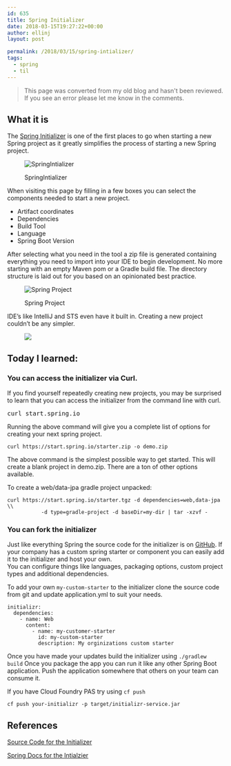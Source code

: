 ```yaml
---
id: 635
title: Spring Initializer
date: 2018-03-15T19:27:22+00:00
author: ellinj
layout: post

permalink: /2018/03/15/spring-intializer/
tags:
  - spring
  - til
---
```

>This page was converted from my old blog and hasn't been reviewed. If you see an error please let me know in the comments.

## What it is

The [Spring Initializer](http://start.spring.io) is one of the first places to go when starting a new Spring project as it greatly simplifies the process of starting a new Spring project.<figure>

![SpringIntializer](/wp-content/uploads/2018/03/spring-intializer.png) <figcaption>SpringIntializer</figcaption></figure> 

When visiting this page by filling in a few boxes you can select the components needed to start a new project.

  * Artifact coordinates
  * Dependencies
  * Build Tool
  * Language
  * Spring Boot Version

After selecting what you need in the tool a zip file is generated containing everything you need to import into your IDE to begin development. No more starting with an empty Maven pom or a Gradle build file. The directory structure is laid out for you based on an opinionated best practice.<figure>

![Spring Project](/wp-content/uploads/2018/03/spring-project.png) <figcaption>Spring Project</figcaption></figure> 

IDE’s like IntelliJ and STS even have it built in. Creating a new project couldn’t be any simpler.<figure>

![](/wp-content/uploads/2018/03/intellij2.png) </figure> 

## Today I learned:

### You can access the initializer via Curl.

If you find yourself repeatedly creating new projects, you may be surprised to learn that you can access the initializer from the command line with curl.

<pre class="lang:default decode:true ">curl start.spring.io
</pre>

Running the above command will give you a complete list of options for creating your next spring project.

    curl https://start.spring.io/starter.zip -o demo.zip
    

The above command is the simplest possible way to get started. This will create a blank project in demo.zip. There are a ton of other options available.

To create a web/data-jpa gradle project unpacked:

    curl https://start.spring.io/starter.tgz -d dependencies=web,data-jpa \\
               -d type=gradle-project -d baseDir=my-dir | tar -xzvf -
    

### You can fork the initializer

Just like everything Spring the source code for the initializer is on [GitHub](https://github.com/spring-io/initializr). If your company has a custom spring starter or component you can easily add it to the initializer and host your own.  
You can configure things like languages, packaging options, custom project types and additional dependencies.

To add your own `my-custom-starter` to the initializer clone the source code from git and update application.yml to suit your needs.

    initializr:
      dependencies:
        - name: Web
          content:
            - name: my-customer-starter
              id: my-custom-starter
              description: My orginizations custom starter
    

Once you have made your updates build the initializer using `./gradlew build` Once you package the app you can run it like any other Spring Boot application. Push the application somewhere that others on your team can consume it.

If you have Cloud Foundry PAS try using `cf push`

    cf push your-initializr -p target/initializr-service.jar
    

## References

[Source Code for the Initializer](https://github.com/spring-io/initializr)

[Spring Docs for the Intialzier](https://docs.spring.io/initializr/docs/current-SNAPSHOT/reference/htmlsingle/)